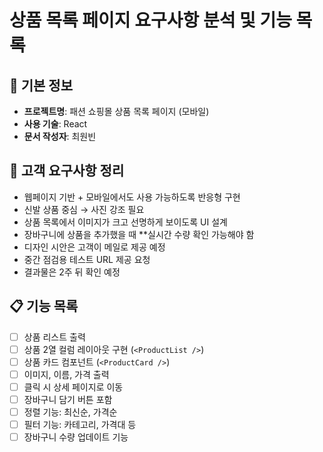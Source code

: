 # 상품 목록 페이지 요구사항 분석 및 기능 목록


## 📌 기본 정보
- **프로젝트명**: 패션 쇼핑몰 상품 목록 페이지 (모바일)
- **사용 기술**: React
- **문서 작성자**: 최원빈


## 📝 고객 요구사항 정리

- 웹페이지 기반 + 모바일에서도 사용 가능하도록 반응형 구현
- 신발 상품 중심 → 사진 강조 필요
- 상품 목록에서 이미지가 크고 선명하게 보이도록 UI 설계
- 장바구니에 상품을 추가했을 때 **실시간 수량 확인 가능해야 함
- 디자인 시안은 고객이 메일로 제공 예정
- 중간 점검용 테스트 URL 제공 요청
- 결과물은 2주 뒤 확인 예정


## 📋 기능 목록

- [ ] 상품 리스트 출력  
- [ ] 상품 2열 컬럼 레이아웃 구현 (`<ProductList />`)
- [ ] 상품 카드 컴포넌트 (`<ProductCard />`)
- [ ] 이미지, 이름, 가격 출력
- [ ] 클릭 시 상세 페이지로 이동
- [ ] 장바구니 담기 버튼 포함
- [ ] 정렬 기능: 최신순, 가격순
- [ ] 필터 기능: 카테고리, 가격대 등
- [ ] 장바구니 수량 업데이트 기능
